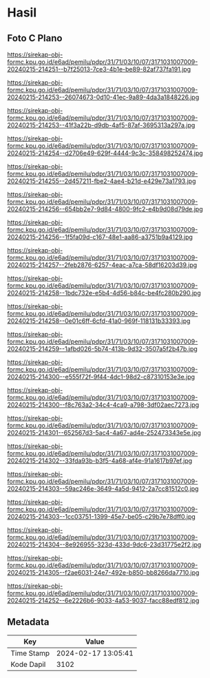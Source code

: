 # Hasil

## Foto C Plano

https://sirekap-obj-formc.kpu.go.id/e6ad/pemilu/pdpr/31/71/03/10/07/3171031007009-20240215-214251--b7f25013-7ce3-4b1e-be89-82af737fa191.jpg

https://sirekap-obj-formc.kpu.go.id/e6ad/pemilu/pdpr/31/71/03/10/07/3171031007009-20240215-214253--26074673-0d10-41ec-9a89-4da3a1848226.jpg

https://sirekap-obj-formc.kpu.go.id/e6ad/pemilu/pdpr/31/71/03/10/07/3171031007009-20240215-214253--41f3a22b-d9db-4af5-87af-3695313a297a.jpg

https://sirekap-obj-formc.kpu.go.id/e6ad/pemilu/pdpr/31/71/03/10/07/3171031007009-20240215-214254--d2706e49-629f-4444-9c3c-358498252474.jpg

https://sirekap-obj-formc.kpu.go.id/e6ad/pemilu/pdpr/31/71/03/10/07/3171031007009-20240215-214255--2d457211-fbe2-4ae4-b21d-e429e73a1793.jpg

https://sirekap-obj-formc.kpu.go.id/e6ad/pemilu/pdpr/31/71/03/10/07/3171031007009-20240215-214256--654bb2e7-9d84-4800-9fc2-e4b9d08d79de.jpg

https://sirekap-obj-formc.kpu.go.id/e6ad/pemilu/pdpr/31/71/03/10/07/3171031007009-20240215-214256--1f5fa09d-c167-48e1-aa86-a3751b9a4129.jpg

https://sirekap-obj-formc.kpu.go.id/e6ad/pemilu/pdpr/31/71/03/10/07/3171031007009-20240215-214257--2feb2876-6257-4eac-a7ca-58df16203d39.jpg

https://sirekap-obj-formc.kpu.go.id/e6ad/pemilu/pdpr/31/71/03/10/07/3171031007009-20240215-214258--1bdc732e-e5b4-4d56-b84c-be4fc280b290.jpg

https://sirekap-obj-formc.kpu.go.id/e6ad/pemilu/pdpr/31/71/03/10/07/3171031007009-20240215-214258--0e01c6ff-6cfd-41a0-969f-118131b33393.jpg

https://sirekap-obj-formc.kpu.go.id/e6ad/pemilu/pdpr/31/71/03/10/07/3171031007009-20240215-214259--1afbd026-5b74-413b-9d32-3507a5f2b47b.jpg

https://sirekap-obj-formc.kpu.go.id/e6ad/pemilu/pdpr/31/71/03/10/07/3171031007009-20240215-214300--e555f72f-9f44-4dc1-98d2-c87310153e3e.jpg

https://sirekap-obj-formc.kpu.go.id/e6ad/pemilu/pdpr/31/71/03/10/07/3171031007009-20240215-214300--f8c763a2-34c4-4ca9-a798-3df02aec7273.jpg

https://sirekap-obj-formc.kpu.go.id/e6ad/pemilu/pdpr/31/71/03/10/07/3171031007009-20240215-214301--652567d3-5ac4-4a67-ad4e-252473343e5e.jpg

https://sirekap-obj-formc.kpu.go.id/e6ad/pemilu/pdpr/31/71/03/10/07/3171031007009-20240215-214302--33fda93b-b3f5-4a68-af4e-91a1617b97ef.jpg

https://sirekap-obj-formc.kpu.go.id/e6ad/pemilu/pdpr/31/71/03/10/07/3171031007009-20240215-214303--59ac246e-3649-4a5d-9412-2a7cc81512c0.jpg

https://sirekap-obj-formc.kpu.go.id/e6ad/pemilu/pdpr/31/71/03/10/07/3171031007009-20240215-214303--1cc03751-1399-45e7-be05-c29b7e78dff0.jpg

https://sirekap-obj-formc.kpu.go.id/e6ad/pemilu/pdpr/31/71/03/10/07/3171031007009-20240215-214304--8e926955-323d-433d-9dc6-23d31775e2f2.jpg

https://sirekap-obj-formc.kpu.go.id/e6ad/pemilu/pdpr/31/71/03/10/07/3171031007009-20240215-214305--f2ae6031-24e7-492e-b850-bb8266da7710.jpg

https://sirekap-obj-formc.kpu.go.id/e6ad/pemilu/pdpr/31/71/03/10/07/3171031007009-20240215-214252--6e2226b6-9033-4a53-9037-facc88edf812.jpg


## Metadata

| Key        | Value               |
| ---------- | ------------------- |
| Time Stamp | 2024-02-17 13:05:41 |
| Kode Dapil | 3102                |



